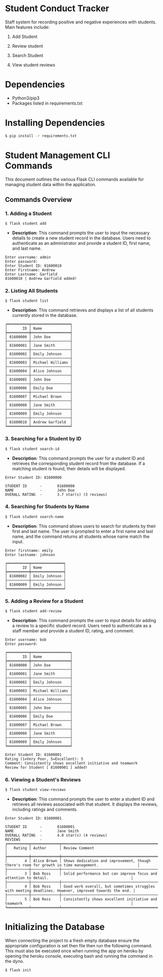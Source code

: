 # Student Conduct Tracker

Staff system for recording positive and negative experiences with students. Main features include:

1. Add Student

2. Review student

3. Search Student

4. View student reviews


# Dependencies
* Python3/pip3
* Packages listed in requirements.txt

# Installing Dependencies
```bash
$ pip install -r requirements.txt
```


# Student Management CLI Commands

This document outlines the various Flask CLI commands available for managing student data within the application.

## Commands Overview

### 1. Adding a Student

```bash
$ flask student add
```
- **Description**: This command prompts the user to input the necessary details to create a new student record in the database. Users need to authenticate as an administrator and provide a student ID, first name, and last name.

```
Enter username: admin
Enter password: 
Enter Student ID: 81600010
Enter Firstname: Andrew
Enter Lastname: Garfield 
81600010 | Andrew Garfield added!
```

### 2. Listing All Students

```bash
$ flask student list
```
- **Description**: This command retrieves and displays a list of all students currently stored in the database.

```
╒══════════╤══════════════════╕
│       ID │ Name             │
╞══════════╪══════════════════╡
│ 81600000 │ John Doe         │
├──────────┼──────────────────┤
│ 81600001 │ Jane Smith       │
├──────────┼──────────────────┤
│ 81600002 │ Emily Johnson    │
├──────────┼──────────────────┤
│ 81600003 │ Michael Williams │
├──────────┼──────────────────┤
│ 81600004 │ Alice Johnson    │
├──────────┼──────────────────┤
│ 81600005 │ John Doe         │
├──────────┼──────────────────┤
│ 81600006 │ Emily Doe        │
├──────────┼──────────────────┤
│ 81600007 │ Michael Brown    │
├──────────┼──────────────────┤
│ 81600008 │ Jane Smith       │
├──────────┼──────────────────┤
│ 81600009 │ Emily Johnson    │
├──────────┼──────────────────┤
│ 81600010 │ Andrew Garfield  │
╘══════════╧══════════════════╛
```

### 3. Searching for a Student by ID

```bash
$ flask student search-id
```
- **Description**: This command prompts the user for a student ID and retrieves the corresponding student record from the database. If a matching student is found, their details will be displayed.

```
Enter Student ID: 81600000

STUDENT ID      -       81600000
NAME            -       John Doe
OVERALL RATING  -       3.7 star(s) (3 reviews)
```

### 4. Searching for Students by Name

```bash
$ flask student search-name
```
- **Description**: This command allows users to search for students by their first and last name. The user is prompted to enter a first name and last name, and the command returns all students whose name match the input.

```
Enter firstname: emily
Enter lastname: johnson

╒══════════╤═══════════════╕
│       ID │ Name          │
╞══════════╪═══════════════╡
│ 81600002 │ Emily Johnson │
├──────────┼───────────────┤
│ 81600009 │ Emily Johnson │
╘══════════╧═══════════════╛
```

### 5. Adding a Review for a Student

```bash
$ flask student add-review
```
- **Description**: This command prompts the user to input details for adding a review to a specific student record. Users need to authenticate as a staff member and provide a student ID, rating, and comment.

```
Enter username: bob
Enter password: 

╒══════════╤══════════════════╕
│       ID │ Name             │
╞══════════╪══════════════════╡
│ 81600000 │ John Doe         │
├──────────┼──────────────────┤
│ 81600001 │ Jane Smith       │
├──────────┼──────────────────┤
│ 81600002 │ Emily Johnson    │
├──────────┼──────────────────┤
│ 81600003 │ Michael Williams │
├──────────┼──────────────────┤
│ 81600004 │ Alice Johnson    │
├──────────┼──────────────────┤
│ 81600005 │ John Doe         │
├──────────┼──────────────────┤
│ 81600006 │ Emily Doe        │
├──────────┼──────────────────┤
│ 81600007 │ Michael Brown    │
├──────────┼──────────────────┤
│ 81600008 │ Jane Smith       │
├──────────┼──────────────────┤
│ 81600009 │ Emily Johnson    │
╘══════════╧══════════════════╛

Enter Student ID: 81600001
Rating (1=Very Poor, 5=Excellent): 5
Comment: Consistently shows excellent initiative and teamwork 
Review for Student [ 81600001 ] added!
```

### 6. Viewing a Student's Reviews

```bash
$ flask student view-reviews
```
- **Description**: This command prompts the user to enter a student ID and retrieves all reviews associated with that student. It displays the reviews, including ratings and comments.

```
Enter Student ID: 81600001

STUDENT ID      -       81600001
NAME            -       Jane Smith
OVERALL RATING  -       4.0 star(s) (4 reviews)
REVIEWS         -
╒══════════╤═════════════╤═══════════════════════════════════════════════════════════════════════════════════════════════════════╕
│   Rating │ Author      │ Review Comment                                                                                        │
╞══════════╪═════════════╪═══════════════════════════════════════════════════════════════════════════════════════════════════════╡
│        4 │ Alice Brown │ Shows dedication and improvement, though there's room for growth in time management.                  │
├──────────┼─────────────┼───────────────────────────────────────────────────────────────────────────────────────────────────────┤
│        3 │ Bob Ross    │ Solid performance but can improve focus and attention to detail.                                      │
├──────────┼─────────────┼───────────────────────────────────────────────────────────────────────────────────────────────────────┤
│        4 │ Bob Ross    │ Good work overall, but sometimes struggles with meeting deadlines. However, improved towards the end. │
├──────────┼─────────────┼───────────────────────────────────────────────────────────────────────────────────────────────────────┤
│        5 │ Bob Ross    │ Consistently shows excellent initiative and teamwork                                                  │
╘══════════╧═════════════╧═══════════════════════════════════════════════════════════════════════════════════════════════════════╛
```


# Initializing the Database
When connecting the project to a fresh empty database ensure the appropriate configuration is set then file then run the following command. This must also be executed once when running the app on heroku by opening the heroku console, executing bash and running the command in the dyno.

```bash
$ flask init
```

